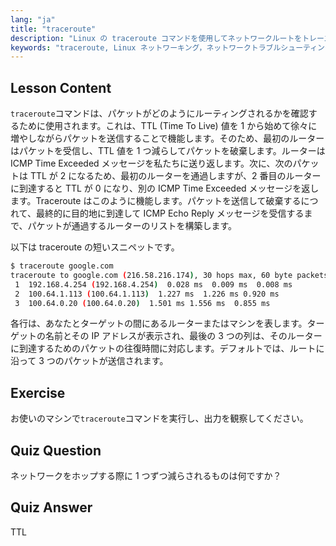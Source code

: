 ```yaml
---
lang: "ja"
title: "traceroute"
description: "Linux の traceroute コマンドを使用してネットワークルートをトレースし、接続の問題をトラブルシューティングする方法を学びます。初心者向けに TTL とパケットルーティングを理解します。"
keywords: "traceroute, Linux ネットワーキング，ネットワークトラブルシューティング，TTL, Linux コマンド，初心者，チュートリアル"
---
```


## Lesson Content

`traceroute`コマンドは、パケットがどのようにルーティングされるかを確認するために使用されます。これは、TTL (Time To Live) 値を 1 から始めて徐々に増やしながらパケットを送信することで機能します。そのため、最初のルーターはパケットを受信し、TTL 値を 1 つ減らしてパケットを破棄します。ルーターは ICMP Time Exceeded メッセージを私たちに送り返します。次に、次のパケットは TTL が 2 になるため、最初のルーターを通過しますが、2 番目のルーターに到達すると TTL が 0 になり、別の ICMP Time Exceeded メッセージを返します。Traceroute はこのように機能します。パケットを送信して破棄するにつれて、最終的に目的地に到達して ICMP Echo Reply メッセージを受信するまで、パケットが通過するルーターのリストを構築します。

以下は traceroute の短いスニペットです。

```bash
$ traceroute google.com
traceroute to google.com (216.58.216.174), 30 hops max, 60 byte packets
 1  192.168.4.254 (192.168.4.254)  0.028 ms  0.009 ms  0.008 ms
 2  100.64.1.113 (100.64.1.113)  1.227 ms  1.226 ms 0.920 ms
 3  100.64.0.20 (100.64.0.20)  1.501 ms 1.556 ms  0.855 ms
```

各行は、あなたとターゲットの間にあるルーターまたはマシンを表します。ターゲットの名前とその IP アドレスが表示され、最後の 3 つの列は、そのルーターに到達するためのパケットの往復時間に対応します。デフォルトでは、ルートに沿って 3 つのパケットが送信されます。

## Exercise

お使いのマシンで`traceroute`コマンドを実行し、出力を観察してください。

## Quiz Question

ネットワークをホップする際に 1 つずつ減らされるものは何ですか？

## Quiz Answer

TTL
